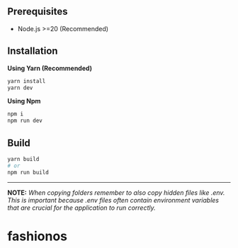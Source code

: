 ## Prerequisites

- Node.js >=20 (Recommended)

## Installation

**Using Yarn (Recommended)**

```sh
yarn install
yarn dev
```

**Using Npm**

```sh
npm i
npm run dev
```

## Build

```sh
yarn build
# or
npm run build
```

---

**NOTE:**
_When copying folders remember to also copy hidden files like .env. This is important because .env files often contain environment variables that are crucial for the application to run correctly._
# fashionos
